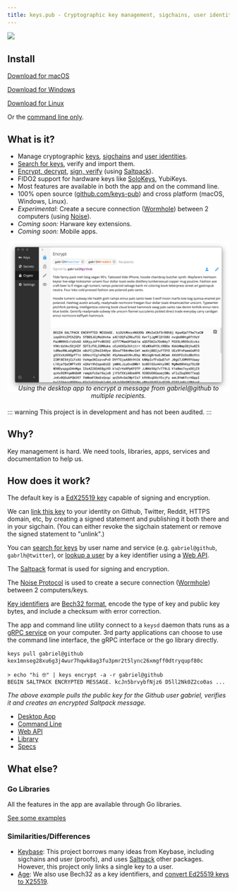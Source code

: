 ```yaml
---
title: keys.pub - Cryptographic key management, sigchains, user identities, signing, encryption, password manager, FIDO2
---
```


<img src="./logo.png" width="280"/>

## Install

[Download for macOS](https://github.com/keys-pub/app/releases/download/v0.2.3/Keys-0.2.3.dmg)

[Download for Windows](https://github.com/keys-pub/app/releases/download/v0.2.3/Keys-0.2.3.msi)

[Download for Linux](https://github.com/keys-pub/app/releases/download/v0.2.3/Keys-0.2.3.AppImage)

Or the [command line only](/docs/cli/install.md).

## What is it?

- Manage cryptographic [keys](/docs/specs/keys.md), [sigchains](/docs/specs/sigchain.md) and [user identities](/docs/specs/user.md).
- [Search for keys](/docs/webapi/user.md#get-user-search), verify and import them.
- [Encrypt, decrypt](/docs/cli/encrypt.md), [sign, verify](/docs/cli/sign.md) (using [Saltpack](https://saltpack.org)).
- FIDO2 support for hardware keys like [SoloKeys](https://solokeys.com/), YubiKeys.
- Most features are available in both the app and on the command line.
- 100% open source ([github.com/keys-pub](http://github.com/keys-pub)) and cross platform (macOS, Windows, Linux).
- _Experimental_: Create a secure connection ([Wormhole](/docs/specs/wormhole.html)) between 2 computers (using [Noise](https://noiseprotocol.org/)).
- _Coming soon:_ Harware key extensions.
- _Coming soon:_ Mobile apps.

<img src="./app-encrypt.jpg"/>

<div style="margin-top: -20px; margin-bottom: 20px; font-style: italic; text-align: center">Using the desktop app to encrypt a message from gabriel@github to multiple recipients.</div>

::: warning
This project is in development and has not been audited.
:::

## Why?

Key management is hard. We need tools, libraries, apps, services and documentation to help us.

## How does it work?

The default key is a [EdX25519 key](/docs/specs/keys.md) capable of signing and encryption.

We can [link this key](/docs/specs/user.md) to your identity on Github, Twitter, Reddit, HTTPS domain, etc, by creating a signed statement and publishing it both there and in your sigchain. (You can either revoke the sigchain statement or remove the signed statement to "unlink".)

You can [search for keys](/docs/webapi/user.md#get-user-search) by user name and service (e.g. `gabriel@github`, `gabrlh@twitter`), or [lookup a user](/docs/webapi/user.md#get-user-kid) by a key identifier using a [Web API](/docs/webapi-index.html).

The [Saltpack](https://saltpack.org) format is used for signing and encryption.

The [Noise Protocol](https://noiseprotocol.org/) is used to create a secure connection ([Wormhole](/docs/specs/wormhole.html)) between 2 computers/keys.

[Key identifiers](/docs/specs/kid.md) are [Bech32 format](https://github.com/bitcoin/bips/blob/master/bip-0173.mediawiki), encode the type of key and public key bytes, and include a checksum with error correction.

The app and command line utility connect to a `keysd` daemon thats runs as a [gRPC service](/docs/specs/service.md) on your computer. 3rd party applications can choose to use the command line interface, the gRPC interface or the go library directly.

```shell
keys pull gabriel@github
kex1mnseg28xu6g3j4wur7hqwk8ag3fu3pmr2t5lync26xmgff0dtryqupf80c

> echo "hi 🤓" | keys encrypt -a -r gabriel@github
BEGIN SALTPACK ENCRYPTED MESSAGE. kcJn5brvybfNjz6 D5ll2Nk0Z2co0as ...
```

_The above example pulls the public key for the Github user gabriel, verifies it and creates an encrypted Saltpack message._

- [Desktop App](/docs/desktop/install.md)
- [Command Line](/docs/cli-index.md)
- [Web API](/docs/webapi-index.md)
- [Library](/docs/lib-index.md)
- [Specs](/docs/specs-index.md)

## What else?

### Go Libraries

All the features in the app are available through Go libraries.

[See some examples](/docs/lib-index.md)

### Similarities/Differences

- [Keybase](https://keybase.io): This project borrows many ideas from Keybase, including sigchains and user (proofs), and uses [Saltpack](https://saltpack.org) other packages. However, this project only links a single key to a user.
- [Age](https://github.com/FiloSottile/age): We also use Bech32 as a key identifiers, and [convert Ed25519 keys to X25519](https://blog.filippo.io/using-ed25519-keys-for-encryption/).
